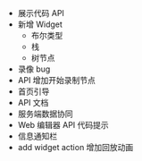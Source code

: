 - 展示代码 API
- 新增 Widget 
  - 布尔类型
  - 栈
  - 树节点
- 录像 bug
- API 增加开始录制节点
- 首页引导
- API 文档
- 服务端数据协同
- Web 编辑器 API 代码提示
- 信息通知栏
- add widget action 增加回放动画
